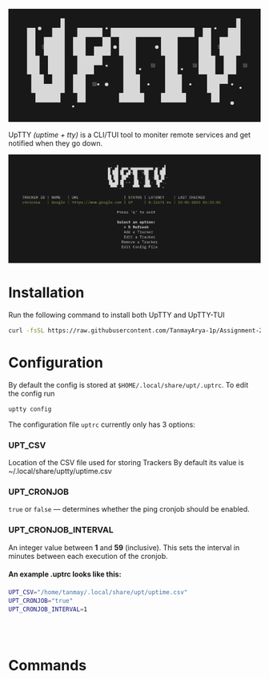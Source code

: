 <p align="center">
    <img src="../writeups/images/uptty.png" />
</p>


UpTTY *(uptime + tty)* is a CLI/TUI tool to moniter remote services and get notified when they go down.

![alt text](../writeups/images/demo.png)


# Installation  

Run the following command to install both UpTTY and UpTTY-TUI

```bash
curl -fsSL https://raw.githubusercontent.com/TanmayArya-1p/Assignment-2025/refs/heads/tcan/uptty/install.sh | sudo bash
```

# Configuration

By default the config is stored at `$HOME/.local/share/upt/.uptrc`. To edit the config run

```bash
uptty config
```

The configuration file `uptrc` currently only has 3 options:

### UPT_CSV
Location of the CSV file used for storing Trackers
By default its value is ~/.local/share/uptty/uptime.csv

### UPT_CRONJOB
`true` or `false` — determines whether the ping cronjob should be enabled.

### UPT_CRONJOB_INTERVAL
An integer value between **1** and **59** (inclusive). This sets the interval in minutes between each execution of the cronjob.

#### An example .uptrc looks like this:
```bash
UPT_CSV="/home/tanmay/.local/share/upt/uptime.csv"
UPT_CRONJOB="true"
UPT_CRONJOB_INTERVAL=1
```


<br></br>
# Commands
